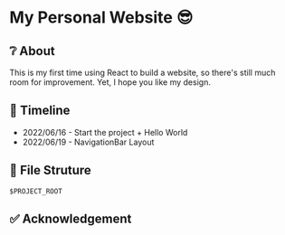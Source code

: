 # My Personal Website :sunglasses:

## :grey_question: About
This is my first time using React to build a website, so there's still much room for improvement.
Yet, I hope you like my design. 

## :calendar: Timeline
- 2022/06/16 - Start the project + Hello World
- 2022/06/19 - NavigationBar Layout


## :file_folder: File Struture

```
$PROJECT_ROOT

```

## :white_check_mark: Acknowledgement
